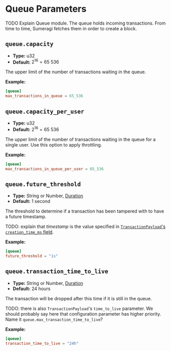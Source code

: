 # Queue Parameters

TODO Explain Queue module. The queue holds incoming transactions. From time
to time, Sumeragi fetches them in order to create a block.

## `queue.capacity`

- **Type:** u32
- **Default:** $2^{16} = 65\ 536$

The upper limit of the number of transactions waiting in the queue.

**Example:**

```toml
[queue]
max_transactions_in_queue = 65_536
```

## `queue.capacity_per_user`

- **Type:** u32
- **Default:** $2^{16} = 65\ 536$

The upper limit of the number of transactions waiting in the queue for a
single user. Use this option to apply throttling.

**Example:**

```toml
[queue]
max_transactions_in_queue_per_user = 65_536
```

## `queue.future_threshold`

- **Type:** String or Number, [Duration](glossary#type-duration)
- **Default:** 1 second

The threshold to determine if a transaction has been tampered with to have
a future timestamp.

TODO: explain that _timestamp_ is the value specified in
[`TransactionPayload`'s `creation_time_ms` field](/reference/data-model-schema#transactionpayload).

**Example:**

```toml
[queue]
future_threshold = "1s"
```

## `queue.transaction_time_to_live`

- **Type:** String or Number, [Duration](glossary#type-duration)
- **Default:** 24 hours

The transaction will be dropped after this time if it is still in the
queue.

TODO: there is also `TransactionPayload`'s `time_to_live` parameter. We
should probably say here that configuration parameter has higher priority.
Name it `queue.max_transaction_time_to_live`?

**Example:**

```toml
[queue]
transaction_time_to_live = "24h"
```
